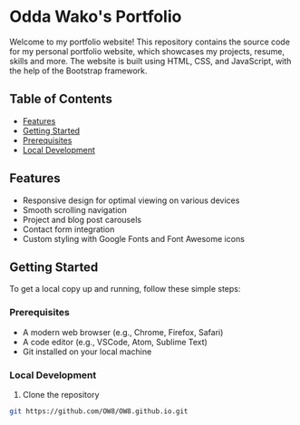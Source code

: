 # Odda Wako's Portfolio

Welcome to my portfolio website! This repository contains the source code for my personal portfolio website, which showcases my projects, resume, skills and more. The website is built using HTML, CSS, and JavaScript, with the help of the Bootstrap framework.

## Table of Contents

- [Features](#features)
- [Getting Started](#getting-started)
- [Prerequisites](#prerequisites)
- [Local Development](#local-development)

## Features

- Responsive design for optimal viewing on various devices
- Smooth scrolling navigation
- Project and blog post carousels
- Contact form integration
- Custom styling with Google Fonts and Font Awesome icons

## Getting Started

To get a local copy up and running, follow these simple steps:

### Prerequisites

- A modern web browser (e.g., Chrome, Firefox, Safari)
- A code editor (e.g., VSCode, Atom, Sublime Text)
- Git installed on your local machine

### Local Development

1. Clone the repository
```bash
git https://github.com/OW8/OW8.github.io.git

